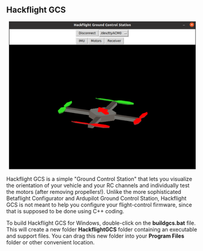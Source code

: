 ## Hackflight GCS

<img src="gcs2.png" width=500>

Hackflight GCS is a simple "Ground Control Station" that lets you visualize the
orientation of your vehicle and your RC channels and individually test the
motors (after removing propellers!). Unlike the more sophisticated 
Betaflight Configurator and Ardupilot Ground Control Station, Hackflight
GCS is not meant to help you configure your flight-control firmware, since
that is supposed to be done using C++ coding.

To build Hackflight GCS for Windows, double-click on the <b>buildgcs.bat</b>
file.  This will create a new folder <b>HackflightGCS</b> folder containing
an executable and support files.  You can drag this new folder
into your <b>Program Files</b> folder or other convenient location.



